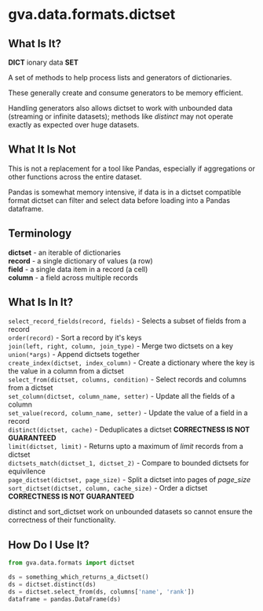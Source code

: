 # gva.data.formats.dictset

## What Is It?

**DICT** ionary  data **SET**

A set of methods to help process lists and generators of dictionaries.

These generally create and consume generators to be memory efficient.

Handling generators also allows dictset to work with unbounded data (streaming or
infinite datasets); methods like _distinct_ may not operate exactly as expected over huge datasets.

## What It Is Not

This is not a replacement for a tool like Pandas, especially if aggregations or other functions across the entire dataset.

Pandas is somewhat memory intensive, if data is in a dictset compatible format dictset can filter and select data before loading into a Pandas dataframe.

## Terminology

**dictset** - an iterable of dictionaries   
**record** - a single dictionary of values (a row)  
**field** - a single data item in a record (a cell)  
**column** - a field across multiple records   

## What Is In It?

`select_record_fields(record, fields)` - Selects a subset of fields from a record  
`order(record)` - Sort a record by it's keys    
`join(left, right, column, join_type)` - Merge two dictsets on a key  
`union(*args)` - Append dictsets together   
`create_index(dictset, index_column)` - Create a dictionary where the key is the value in a column from a dictset     
`select_from(dictset, columns, condition)` - Select records and columns from a dictset    
`set_column(dictset, column_name, setter)` - Update all the fields of a column    
`set_value(record, column_name, setter)` - Update the value of a field in a record   
`distinct(dictset, cache)` - Deduplicates a dictset **CORRECTNESS IS NOT GUARANTEED**   
`limit(dictset, limit)` - Returns upto a maximum of _limit_ records from a dictset   
`dictsets_match(dictset_1, dictset_2)` - Compare to bounded dictsets for equivilence  
`page_dictset(dictset, page_size)` - Split a dictset into pages of _page_size_  
`sort_dictset(dictset, column, cache_size)` - Order a dictset **CORRECTNESS IS NOT GUARANTEED** 

distinct and sort_dictset work on unbounded datasets so cannot ensure the correctness of their functionality.

## How Do I Use It?

~~~python
from gva.data.formats import dictset

ds = something_which_returns_a_dictset()
ds = dictset.distinct(ds)
ds = dictset.select_from(ds, columns['name', 'rank'])
dataframe = pandas.DataFrame(ds)
~~~